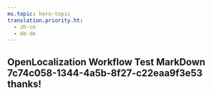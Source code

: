 ```yaml
---
ms.topic: hero-topic
translation.priority.ht: 
  - zh-cn
  - de-de
---
```

## OpenLocalization Workflow Test MarkDown 7c74c058-1344-4a5b-8f27-c22eaa9f3e53 thanks!
